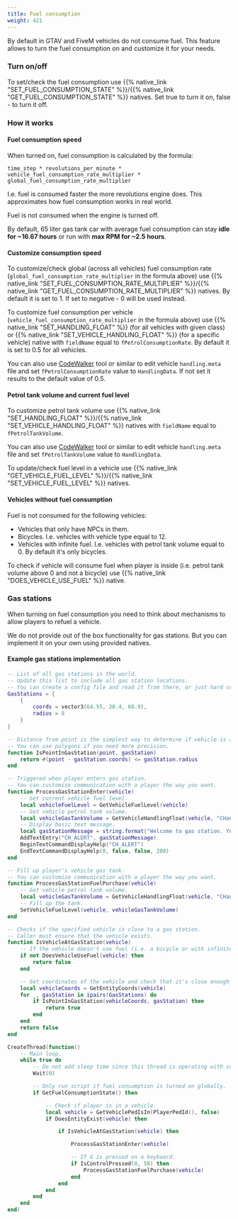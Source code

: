 ```yaml
---
title: Fuel consumption
weight: 421
---
```


By default in GTAV and FiveM vehicles do not consume fuel. This feature allows to turn the fuel consumption on and customize it for your needs.

### Turn on/off

To set/check the fuel consumption use {{% native_link "SET_FUEL_CONSUMPTION_STATE" %}}/{{% native_link "GET_FUEL_CONSUMPTION_STATE" %}} natives. Set true to turn it on, false - to turn it off.

### How it works

#### Fuel consumption speed

When turned on, fuel consumption is calculated by the formula:

```
time_step * revolutions_per_minute * vehicle_fuel_consumption_rate_multiplier * global_fuel_consumption_rate_multiplier
```

I.e. fuel is consumed faster the more revolutions engine does. This approximates how fuel consumption works in real world.

Fuel is not consumed when the engine is turned off.

By default, 65 liter gas tank car with average fuel consumption can stay **idle for ~16.67 hours** or run with **max RPM for ~2.5 hours**.

#### Customize consumption speed

To customize/check global (across all vehicles) fuel consumption rate (`global_fuel_consumption_rate_multiplier` in the formula above) use {{% native_link "SET_FUEL_CONSUMPTION_RATE_MULTIPLIER" %}}/{{% native_link "GET_FUEL_CONSUMPTION_RATE_MULTIPLIER" %}} natives. By default it is set to 1. If set to negative - 0 will be used instead.

To customize fuel consumption per vehicle (`vehicle_fuel_consumption_rate_multiplier` in the formula above) use {{% native_link "SET_HANDLING_FLOAT" %}} (for all vehicles with given class) or {{% native_link "SET_VEHICLE_HANDLING_FLOAT" %}} (for a specific vehicle) native with `fieldName` equal to `fPetrolConsumptionRate`. By default it is set to 0.5 for all vehicles.

You can also use [CodeWalker](https://github.com/dexyfex/CodeWalker) tool or similar to edit vehicle `handling.meta` file and set `fPetrolConsumptionRate` value to `HandlingData`. If not set it results to the default value of 0.5.

#### Petrol tank volume and current fuel level

To customize petrol tank volume use {{% native_link "SET_HANDLING_FLOAT" %}}/{{% native_link "SET_VEHICLE_HANDLING_FLOAT" %}} natives with `fieldName` equal to `fPetrolTankVolume`.

You can also use [CodeWalker](https://github.com/dexyfex/CodeWalker) tool or similar to edit vehicle `handling.meta` file and set `fPetrolTankVolume` value to `HandlingData`.

To update/check fuel level in a vehicle use {{% native_link "GET_VEHICLE_FUEL_LEVEL" %}}/{{% native_link "SET_VEHICLE_FUEL_LEVEL" %}} natives.

#### Vehicles without fuel consumption

Fuel is not consumed for the following vehicles:

- Vehicles that only have NPCs in them.
- Bicycles. I.e. vehicles with vehicle type equal to 12.
- Vehicles with infinite fuel. I.e. vehicles with petrol tank volume equal to 0. By default it's only bicycles.

To check if vehicle will consume fuel when player is inside (i.e. petrol tank volume above 0 and not a bicycle) use {{% native_link "DOES_VEHICLE_USE_FUEL" %}} native.

### Gas stations

When turning on fuel consumption you need to think about mechanisms to allow players to refuel a vehicle.

We do not provide out of the box functionality for gas stations. But you can implement it on your own using provided natives.

#### Example gas stations implementation

```lua
-- List of all gas stations in the world.
-- Update this list to include all gas station locations.
-- You can create a config file and read it from there, or just hard code as in this example.
GasStations = {
    {
        coords = vector3(64.55, 20.4, 68.9),  
        radius = 8
    }
}

-- Distance from point is the simplest way to determine if vehicle is at a gas station.
-- You can use polygons if you need more precision.
function IsPointInGasStation(point, gasStation)
    return #(point - gasStation.coords) <= gasStation.radius
end

-- Triggered when player enters gas station.
-- You can customize communication with a player the way you want.
function ProcessGasStationEnter(vehicle)
    -- Get current vehicle fuel level.
    local vehicleFuelLevel = GetVehicleFuelLevel(vehicle)
    -- Get vehicle petrol tank volume.
    local vehicleGasTankVolume = GetVehicleHandlingFloat(vehicle, "CHandlingData", "fPetrolTankVolume")
    -- Display basic text message.
    local gasStationMessage = string.format("Welcome to gas station. You have %.3f out of %.3f liters of fuel left. Press G to fill tank.", vehicleFuelLevel, vehicleGasTankVolume)
    AddTextEntry("CH_ALERT", gasStationMessage)
    BeginTextCommandDisplayHelp("CH_ALERT")
    EndTextCommandDisplayHelp(0, false, false, 200)
end

-- Fill up player's vehicle gas tank.
-- You can customize communication with a player the way you want.
function ProcessGasStationFuelPurchase(vehicle)
    -- Get vehicle petrol tank volume.
    local vehicleGasTankVolume = GetVehicleHandlingFloat(vehicle, "CHandlingData", "fPetrolTankVolume")
    -- Fill up the tank.
    SetVehicleFuelLevel(vehicle, vehicleGasTankVolume)
end

-- Checks if the specified vehicle is close to a gas station.
-- Caller must ensure that the vehicle exists.
function IsVehicleAtGasStation(vehicle)
    -- If the vehicle doesn't use fuel (i.e. a bicycle or with infinite fuel).
    if not DoesVehicleUseFuel(vehicle) then
        return false
    end

    -- Get coordinates of the vehicle and check that it's close enough to any of the gas stations.
    local vehicleCoords = GetEntityCoords(vehicle)
    for _, gasStation in ipairs(GasStations) do
        if IsPointInGasStation(vehicleCoords, gasStation) then
            return true
        end
    end
    return false
end

CreateThread(function()
    -- Main loop.
    while true do
        -- Do not add sleep time since this thread is operating with controls.
        Wait(0)

        -- Only run script if fuel consumption is turned on globally.
        if GetFuelConsumptionState() then

            -- Check if player is in a vehicle.
            local vehicle = GetVehiclePedIsIn(PlayerPedId(), false)
            if DoesEntityExist(vehicle) then

                if IsVehicleAtGasStation(vehicle) then

                    ProcessGasStationEnter(vehicle)

                    -- If G is pressed on a keyboard.
                    if IsControlPressed(0, 58) then
                        ProcessGasStationFuelPurchase(vehicle)
                    end
                end
            end
        end
    end
end)
```
